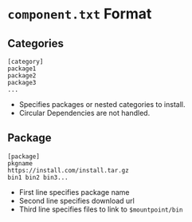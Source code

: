 # `component.txt` Format

## Categories

```
[category]
package1
package2
package3
...
```

- Specifies packages or nested categories to install.
- Circular Dependencies are not handled.

## Package

```
[package]
pkgname
https://install.com/install.tar.gz
bin1 bin2 bin3...
```

- First line specifies package name
- Second line specifies download url
- Third line specifies files to link to `$mountpoint/bin`


